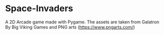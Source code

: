 # Space-Invaders
A 2D Arcade game made with Pygame. 
The assets are taken from Galatron By Big Viking Games and PNG arts (https://www.pngarts.com/)
